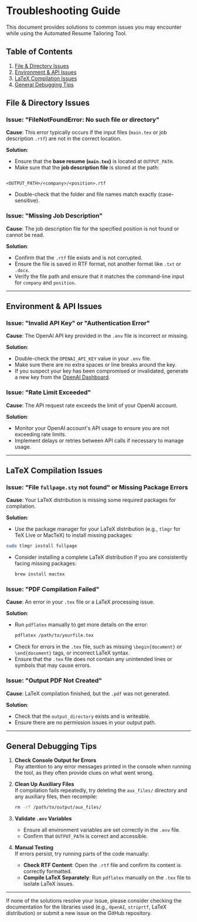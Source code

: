 # Troubleshooting Guide

This document provides solutions to common issues you may encounter while using the Automated Resume Tailoring Tool.

## Table of Contents

1. [File & Directory Issues](#file--directory-issues)
2. [Environment & API Issues](#environment--api-issues)
3. [LaTeX Compilation Issues](#latex-compilation-issues)
4. [General Debugging Tips](#general-debugging-tips)

## File & Directory Issues

### **Issue**: "FileNotFoundError: No such file or directory"

**Cause**: This error typically occurs if the input files (`main.tex` or job description `.rtf`) are not in the correct location.

**Solution**:

- Ensure that the **base resume (`main.tex`)** is located at `OUTPUT_PATH`.
- Make sure that the **job description file** is stored at the path:

```

<OUTPUT_PATH>/<company>/<position>.rtf

```

- Double-check that the folder and file names match exactly (case-sensitive).

### **Issue**: "Missing Job Description"

**Cause**: The job description file for the specified position is not found or cannot be read.

**Solution**:

- Confirm that the `.rtf` file exists and is not corrupted.
- Ensure the file is saved in RTF format, not another format like `.txt` or `.docx`.
- Verify the file path and ensure that it matches the command-line input for `company` and `position`.

---

## Environment & API Issues

### **Issue**: "Invalid API Key" or "Authentication Error"

**Cause**: The OpenAI API key provided in the `.env` file is incorrect or missing.

**Solution**:

- Double-check the `OPENAI_API_KEY` value in your `.env` file.
- Make sure there are no extra spaces or line breaks around the key.
- If you suspect your key has been compromised or invalidated, generate a new key from the [OpenAI Dashboard](https://platform.openai.com/).

### **Issue**: "Rate Limit Exceeded"

**Cause**: The API request rate exceeds the limit of your OpenAI account.

**Solution**:

- Monitor your OpenAI account's API usage to ensure you are not exceeding rate limits.
- Implement delays or retries between API calls if necessary to manage usage.

---

## LaTeX Compilation Issues

### **Issue**: "File `fullpage.sty` not found" or Missing Package Errors

**Cause**: Your LaTeX distribution is missing some required packages for compilation.

**Solution**:

- Use the package manager for your LaTeX distribution (e.g., `tlmgr` for TeX Live or MacTeX) to install missing packages:

```bash
sudo tlmgr install fullpage
```

- Consider installing a complete LaTeX distribution if you are consistently facing missing packages:
  ```bash
  brew install mactex
  ```

### **Issue**: "PDF Compilation Failed"

**Cause**: An error in your `.tex` file or a LaTeX processing issue.

**Solution**:

- Run `pdflatex` manually to get more details on the error:
  ```bash
  pdflatex /path/to/yourfile.tex
  ```
- Check for errors in the `.tex` file, such as missing `\begin{document}` or `\end{document}` tags, or incorrect LaTeX syntax.
- Ensure that the `.tex` file does not contain any unintended lines or symbols that may cause errors.

### **Issue**: "Output PDF Not Created"

**Cause**: LaTeX compilation finished, but the `.pdf` was not generated.

**Solution**:

- Check that the `output_directory` exists and is writeable.
- Ensure there are no permission issues in your output path.

---

## General Debugging Tips

1. **Check Console Output for Errors**  
   Pay attention to any error messages printed in the console when running the tool, as they often provide clues on what went wrong.

2. **Clean Up Auxiliary Files**  
   If compilation fails repeatedly, try deleting the `aux_files/` directory and any auxiliary files, then recompile:

   ```bash
   rm -rf /path/to/output/aux_files/
   ```

3. **Validate `.env` Variables**

   - Ensure all environment variables are set correctly in the `.env` file.
   - Confirm that `OUTPUT_PATH` is correct and accessible.

4. **Manual Testing**  
   If errors persist, try running parts of the code manually:
   - **Check RTF Content**: Open the `.rtf` file and confirm its content is correctly formatted.
   - **Compile LaTeX Separately**: Run `pdflatex` manually on the `.tex` file to isolate LaTeX issues.

---

If none of the solutions resolve your issue, please consider checking the documentation for the libraries used (e.g., `OpenAI`, `striprtf`, LaTeX distribution) or submit a new issue on the GitHub repository.
